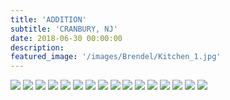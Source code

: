 ```yaml
---
title: 'ADDITION'
subtitle: 'CRANBURY, NJ'
date: 2018-06-30 00:00:00
description: 
featured_image: '/images/Brendel/Kitchen_1.jpg'
---
```


<div class="gallery" data-columns="2">
	<img src="/images/Brendel/Bar_counter.jpg">
	<img src="/images/Brendel/Ceiling_close_up.jpg">
	<img src="/images/Brendel/Chalk_doors.jpg">
	<img src="/images/Brendel/Chalk_Pantry doors.jpg">
	<img src="/images/Brendel/China_Cabinnet.jpg">
	<img src="/images/Brendel/Corner_unit.jpg">
	<img src="/images/Brendel/Family_Room_left.jpg">
	<img src="/images/Brendel/Family_Room.jpg">
	<img src="/images/Brendel/Full_china_cabinet.jpg">
	<img src="/images/Brendel/Kitchen_1.jpg">
	<img src="/images/Brendel/Outside_2.jpg">
	<img src="/images/Brendel/Outside.jpg">
	<img src="/images/Brendel/Sink.jpg">
	<img src="/images/Brendel/Stove.jpg">
	<img src="/images/Brendel/tiles.jpg">
	<img src="/images/Brendel/window_seat.jpg">	
</div>
